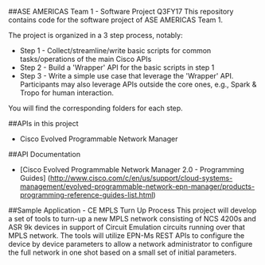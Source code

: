 ##ASE AMERICAS Team 1 - Software Project Q3FY17
This repository contains code for the software project of ASE AMERICAS Team 1.

The project is organized in a 3 step process, notably:
* Step 1 - Collect/streamline/write basic scripts for common tasks/operations of the main Cisco APIs
* Step 2 - Build a 'Wrapper' API for the basic scripts in step 1
* Step 3 - Write a simple use case that leverage the 'Wrapper' API. Participants may also leverage APIs outside the core ones, e.g., Spark & Tropo for human interaction.

You will find the corresponding folders for each step.

##APIs in this project
* Cisco Evolved Programmable Network Manager


##API Documentation
* [Cisco Evolved Programmable Network Manager 2.0 - Programming Guides] (http://www.cisco.com/c/en/us/support/cloud-systems-management/evolved-programmable-network-epn-manager/products-programming-reference-guides-list.html)

##Sample Application - CE MPLS Turn Up Process
This project will develop a set of tools to turn-up a new MPLS network consisting of NCS 4200s and ASR 9k devices in support of Circuit Emulation circuits running over that MPLS network. The tools will utilize EPN-Ms REST APIs to configure the device by device parameters to allow a network administrator to configure the full network in one shot based on a small set of initial parameters.
